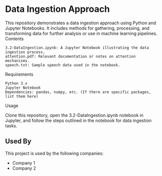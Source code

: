 
# Data Ingestion Approach

This repository demonstrates a data ingestion approach using Python and Jupyter Notebooks. It includes methods for gathering, processing, and transforming data for further analysis or use in machine learning pipelines.
Contents

    3.2-DataIngestion.ipynb: A Jupyter Notebook illustrating the data ingestion process.
    attention.pdf: Relevant documentation or notes on attention mechanisms.
    speech.txt: Sample speech data used in the notebook.

Requirements

    Python 3.x
    Jupyter Notebook
    Dependencies: pandas, numpy, etc. (If there are specific packages, list them here)

Usage

Clone this repository, open the 3.2-DataIngestion.ipynb notebook in Jupyter, and follow the steps outlined in the notebook for data ingestion tasks.
## Used By

This project is used by the following companies:

- Company 1
- Company 2

